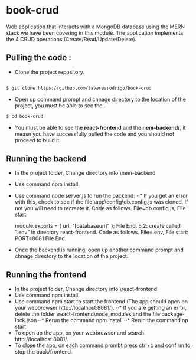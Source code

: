 # book-crud

Web application that interacts with a MongoDB database using the MERN stack we have been covering in this module. The application implements the 4 CRUD operations (Create/Read/Update/Delete).

## Pulling the code :

* Clone the project repository.
```bash

$ git clone https://github.com/tavaresrodrigo/book-crud
```

* Open up command prompt and chnage directory to the location of the project, you must be able to see the .

```bash
$ cd book-crud
```

* You must be able to see the **react-frontend** and the **nem-backend/**, it measn you have successfully pulled the code and you should not proceed to build it. 


## Running the backend
* In the project folder, Change directory into \nem-backend
* Use command npm install.
* Use command node server.js to run the backend:
⋅⋅* If you get an error with this, check to see if the file \app\config\db.config.js was cloned. If not you will need to recreate it.
    Code as follows. File=db.config.js, File start:

    module.exports = {
    url: "[databaseuri]"
     };
    File End.
    5.2: create called ".env" in directory react-frontend.
    Code as follows. File=.env, File start:
    PORT=8081
    File End.
* Once the backend is running, open up another command prompt and chnage directory to the location of the project.

## Running the frontend

* In the project folder, Change directory into \react-frontend
* Use command npm install.
* Use command npm start to start the frontend (The app should open on your webbrowser http://localhost:8081/).
⋅⋅*  If you are getting an error, delete the folder \react-frontend\node_modules and the file package-lock.json
⋅⋅*  Rerun the command npm install
⋅⋅*  Rerun the command np start
* To open up the app, on your webbrowser and search http://localhost:8081/.
* To close the app, on each command prombt press ctrl+c and confirm to stop the back/frontend.
